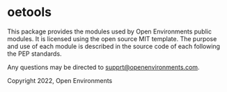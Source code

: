 # oetools
This package provides the modules used by Open Environments public modules. It is licensed using the open source MIT template.
The purpose and use of each module is described in the source code of each following the PEP standards.

Any questions may be directed to supprt@openenvironments.com.

Copyright 2022, Open Environments